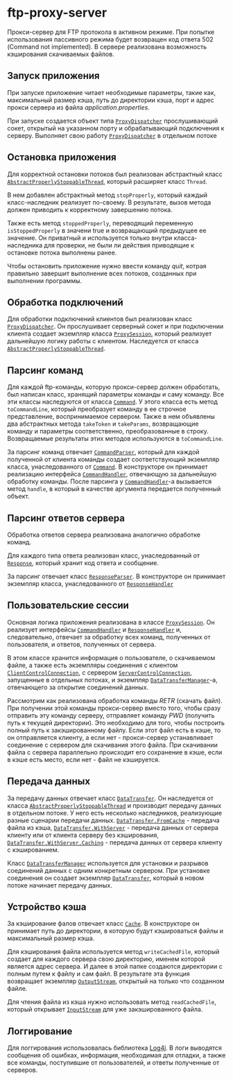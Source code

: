 # ftp-proxy-server

Прокси-сервер для FTP протокола в активном режиме. 
При попытке использования пассивного режима будет возвращен код ответа 502 (Command not implemented).
В сервере реализована возможность кэширования скачиваемых файлов.

## Запуск приложения

При запуске приложение читает необходимые параметры, такие как, максимальный размер кэша, путь до директории кэша, порт и адрес прокси сервера из файла *application.properties*.

При запуске создается объект типа [`ProxyDispatcher`](https://github.com/KirillKhoroshkov/ftp-proxy-server/blob/master/src/main/kotlin/org/polykek/ftpproxyserver/proxy/ProxyDispatcher.kt) прослушивающий сокет, открытый на указанном порту и обрабатывающий подключения к серверу. Выполняет свою работу [`ProxyDispatcher`](https://github.com/KirillKhoroshkov/ftp-proxy-server/blob/master/src/main/kotlin/org/polykek/ftpproxyserver/proxy/ProxyDispatcher.kt) в отдельном потоке

## Остановка приложения

Для корректной остановки потоков был реализован абстрактный класс [`AbstractProperlyStoppableThread`](https://github.com/KirillKhoroshkov/ftp-proxy-server/blob/master/src/main/kotlin/org/polykek/ftpproxyserver/cuncurrent/AbstractProperlyStoppableThread.kt), который расширяет класс `Thread`.

В нем добавлен абстрактный метод `stopProperly`, который каждый класс-наследник реализует по-своему. В результате, вызов метода должен приводить к корректному завершению потока. 

Также есть метод `stoppedProperly`, переводящий переменную `isStoppedProperly` в значени true и возвращающий предыдущее ее значение. Он приватный и используется только внутри класса-наследника для проверки, не были ли действия приводящие к остановке потока выполнены ранее.

Чтобы остановить приложение нужно ввести команду *quit*, котрая правильно завершит выполнение всех потоков, созданных при выполнении программы.

## Обработка подключений

Для обработки подключений клиентов был реализован класс [`ProxyDispatcher`](https://github.com/KirillKhoroshkov/ftp-proxy-server/blob/master/src/main/kotlin/org/polykek/ftpproxyserver/proxy/ProxyDispatcher.kt). Он прослушивает серверный сокет и при подключении клиента создает экземпляр класса [`ProxySession`](https://github.com/KirillKhoroshkov/ftp-proxy-server/blob/master/src/main/kotlin/org/polykek/ftpproxyserver/proxy/ProxySession.kt), который реализует дальнейшую логику работы с клиентом. Наследуется от класса [`AbstractProperlyStoppableThread`](https://github.com/KirillKhoroshkov/ftp-proxy-server/blob/master/src/main/kotlin/org/polykek/ftpproxyserver/cuncurrent/AbstractProperlyStoppableThread.kt).

## Парсинг команд

Для каждой ftp-команды, которую прокси-сервер должен обработать, был написан класс, хранящий параметры команды и саму команду. Все эти классы наследуются от класса [`Command`](https://github.com/KirillKhoroshkov/ftp-proxy-server/blob/master/src/main/kotlin/org/polykek/ftpproxyserver/command/Command.kt). У этого класса есть метод `toCommandLine`, который преобразует команду в ее строчное представление, воспринимаемое сервером. Также в нем объявлены два абстрактных метода `takeToken` и `takeParams`, возвращающие команду и параметры соответственно, преобразованные в строку. Возвращаемые результаты этих методов используются в `toCommandLine`.

За парсинг команд отвечает [`CommandParser`](https://github.com/KirillKhoroshkov/ftp-proxy-server/blob/master/src/main/kotlin/org/polykek/ftpproxyserver/command/CommandParser.kt), который для каждой полученной от клиента команды создает соответствующий экземпляр класса, унаследованного от [`Command`](https://github.com/KirillKhoroshkov/ftp-proxy-server/blob/master/src/main/kotlin/org/polykek/ftpproxyserver/command/Command.kt). В конструкторе он принимает реализацию интерфейса [`CommandHandler`](https://github.com/KirillKhoroshkov/ftp-proxy-server/blob/master/src/main/kotlin/org/polykek/ftpproxyserver/command/CommandHandler.kt), отвечающую за дальнейшую обработку команды. После парсинга у [`CommandHandler`](https://github.com/KirillKhoroshkov/ftp-proxy-server/blob/master/src/main/kotlin/org/polykek/ftpproxyserver/command/CommandHandler.kt)-а вызывается метод `handle`, в который в качестве аргумента передается полученный объект.

## Парсинг ответов сервера

Обработка ответов сервера реализована аналогично обработке команд. 

Для каждого типа ответа реализован класс, унаследованный от [`Response`](https://github.com/KirillKhoroshkov/ftp-proxy-server/blob/master/src/main/kotlin/org/polykek/ftpproxyserver/response/Response.kt), который хранит код ответа и сообщение.

За парсинг отвечает класс [`ResponseParser`](https://github.com/KirillKhoroshkov/ftp-proxy-server/blob/master/src/main/kotlin/org/polykek/ftpproxyserver/response/ResponseParser.kt). В конструкторе он принимает экземпляр класса, унаследованного от [`ResponseHandler`](https://github.com/KirillKhoroshkov/ftp-proxy-server/blob/master/src/main/kotlin/org/polykek/ftpproxyserver/response/ResponseHandler.kt)

## Пользовательские сессии

Основная логика приложения реализована в классе [`ProxySession`](https://github.com/KirillKhoroshkov/ftp-proxy-server/blob/master/src/main/kotlin/org/polykek/ftpproxyserver/proxy/ProxySession.kt). Он реализует интерфейсы [`CommandHandler`](https://github.com/KirillKhoroshkov/ftp-proxy-server/blob/master/src/main/kotlin/org/polykek/ftpproxyserver/command/CommandHandler.kt) и [`ResponseHandler`](https://github.com/KirillKhoroshkov/ftp-proxy-server/blob/master/src/main/kotlin/org/polykek/ftpproxyserver/response/ResponseHandler.kt) и, следовательно, отвечает за обработку всех команд, полученных от пользователя, и ответов, полученных от сервера.

В этом классе хранится информация о пользователе, о скачиваемом файле, а также есть экземпляры соединения с клиентом [`ClientControlConnection`](https://github.com/KirillKhoroshkov/ftp-proxy-server/blob/master/src/main/kotlin/org/polykek/ftpproxyserver/proxy/ClientControlConnection.kt), с сервером [`ServerControlConnection`](https://github.com/KirillKhoroshkov/ftp-proxy-server/blob/master/src/main/kotlin/org/polykek/ftpproxyserver/proxy/ServerControlConnection.kt), запущенные в отдельных потоках, и экземпляр [`DataTransferManager`](https://github.com/KirillKhoroshkov/ftp-proxy-server/blob/master/src/main/kotlin/org/polykek/ftpproxyserver/proxy/DataTransferManager.kt)-a, отвечающего за открытие соединений данных.

Рассмотрим как реализована обработка команды *RETR* (скачать файл). При получении этой команды прокси-сервер вместо того, чтобы сразу отправить эту команду серверу, отправляет команду *PWD* (получить путь к текущей директории). Это необходимо для того, чтобы построить полный путь к закэшированному файлу. Если этот файл есть в кэше, то он отправляется клиенту, а если нет - прокси-сервер устанавливает соединение с сервером для скачивания этого файла. При скачивании файла с сервера параллельно происходит его сохранение в кэше, если в кэше есть место, если нет - файл не кэшируется.

## Передача данных

За передачу данных отвечает класс [`DataTransfer`](https://github.com/KirillKhoroshkov/ftp-proxy-server/blob/master/src/main/kotlin/org/polykek/ftpproxyserver/proxy/DataTransfer.kt). Он наследуется от класса [`AbstractProperlyStoppableThread`](https://github.com/KirillKhoroshkov/ftp-proxy-server/blob/master/src/main/kotlin/org/polykek/ftpproxyserver/cuncurrent/AbstractProperlyStoppableThread.kt) и производит передачу данных в отдельном потоке. У него есть несколько наследников, реализующие разные сценарии передачи данных. [`DataTransfer.FromCache`](https://github.com/KirillKhoroshkov/ftp-proxy-server/blob/master/src/main/kotlin/org/polykek/ftpproxyserver/proxy/DataTransfer.kt) - передача файла из кэша, [`DataTransfer.WithServer`](https://github.com/KirillKhoroshkov/ftp-proxy-server/blob/master/src/main/kotlin/org/polykek/ftpproxyserver/proxy/DataTransfer.kt) - передача данных от сервера клиенту или от клиента серверу без кэширования, [`DataTransfer.WithServer.Caching`](https://github.com/KirillKhoroshkov/ftp-proxy-server/blob/master/src/main/kotlin/org/polykek/ftpproxyserver/proxy/DataTransfer.kt) - передача данных от сервера клиенту с кэшированием.

Класс [`DataTransferManager`](https://github.com/KirillKhoroshkov/ftp-proxy-server/blob/master/src/main/kotlin/org/polykek/ftpproxyserver/proxy/DataTransferManager.kt) используется для установки и разрывов соединений данных с одним конкретным сервером. При установке соединения он создает экземпляр [`DataTransfer`](https://github.com/KirillKhoroshkov/ftp-proxy-server/blob/master/src/main/kotlin/org/polykek/ftpproxyserver/proxy/DataTransfer.kt), который в новом потоке начинает передачу данных.

## Устройство кэша

За кэширование фалов отвечает класс [`Cache`](https://github.com/KirillKhoroshkov/ftp-proxy-server/blob/master/src/main/kotlin/org/polykek/ftpproxyserver/cache/Cache.kt). В конструкторе он принимает путь до директории, в которую будут кэшироваться файлы и максимальный размер кэша.

Для кэширования файла используется метод `writeCachedFile`, который создает для каждого сервера свою директорию, именем которой является адрес сервера. И далее в этой папке создаются директории с полным путем к файлу и сам файл. В результате эта функция возвращает экземпляр [`OutputStream`](https://docs.oracle.com/javase/7/docs/api/java/io/OutputStream.html), открытый на только что созданном файле.

Для чтения файла из кэша нужно использовать метод `readCachedFile`, который открывает [`InputStream`](https://docs.oracle.com/javase/7/docs/api/java/io/InputStream.html) для уже закэшированного файла.

## Логгирование

Для логгирования использовалась библиотека [Log4j](https://logging.apache.org/log4j/2.x/). В логи выводятся сообщения об ошибках, информация, необходимая для отладки, а также все команды, поступившие от пользователей, и ответы полученные от серверов.
